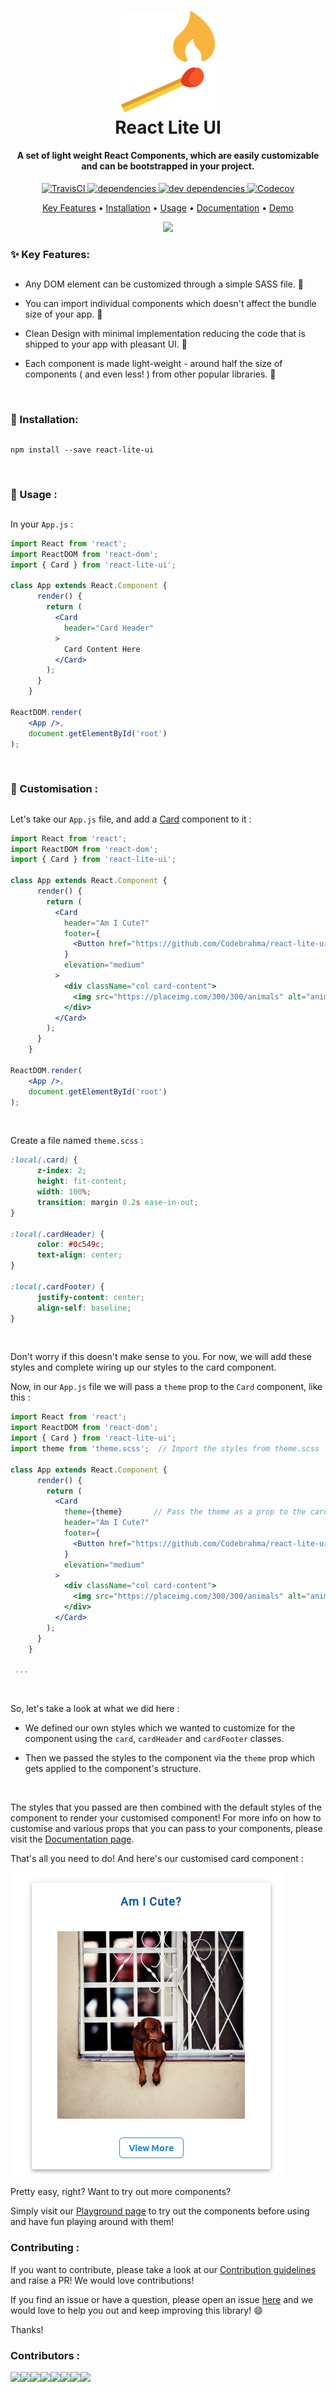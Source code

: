 
<h1 align="center">
  <a href="https://react-lite-ui.netlify.com/"><img src="https://raw.githubusercontent.com/Codebrahma/react-lite-ui/development/.github/images/logo.png" alt="React Lite UI" width="150"></a>
  <br/>
  React Lite UI
  <br>
</h1>

<h4 align="center">A set of light weight React Components, which are easily customizable and can be bootstrapped in your project.</h4>

<p align="center">
  <a href="https://travis-ci.org/Codebrahma/react-lite-ui">
    <img src="https://img.shields.io/travis/Codebrahma/react-lite-ui/development.svg"
         alt="TravisCI">
  </a>
  <a href="https://david-dm.org/Codebrahma/react-lite-ui">
      <img src="https://img.shields.io/david/Codebrahma/react-lite-ui.svg" alt="dependencies">
  </a>
  <a href="https://david-dm.org/Codebrahma/react-lite-ui?type=dev">
    <img src="https://img.shields.io/david/dev/Codebrahma/react-lite-ui.svg" alt="dev dependencies">
  </a>
  <a href="https://codecov.io/gh/Codebrahma/react-lite-ui">
    <img src="https://codecov.io/gh/Codebrahma/react-lite-ui/branch/development/graph/badge.svg" alt="Codecov">
  </a>
</p>

<p align="center">
  <a href="#sparkles-key-features">Key Features</a> •
  <a href="#link-installation">Installation</a> •
  <a href="#rocket-usage-">Usage</a> •
  <a href="https://react-lite-ui.netlify.com/documentation">Documentation</a> •
  <a href="https://react-lite-ui.netlify.com/">Demo</a>
</p>

<p align="center">
<img src="https://raw.githubusercontent.com/Codebrahma/react-lite-ui/development/.github/images/higher-res.gif" >
</p>


### :sparkles: Key Features:

##

* Any DOM element can be customized through a simple SASS file. :tada:

* You can import individual components which doesn't affect the bundle size of your app. :confetti_ball:

* Clean Design with minimal implementation reducing the code that is shipped to your app with pleasant UI. :sunrise_over_mountains:

* Each component is made light-weight - around half the size of components ( and even less! ) from other popular libraries. :muscle:

<br />

### :link: Installation: 

##

```
npm install --save react-lite-ui
```

<br />

### :rocket: Usage :

##

In your `App.js` : 

```jsx
import React from 'react';
import ReactDOM from 'react-dom';
import { Card } from 'react-lite-ui';

class App extends React.Component {
      render() {
        return (
          <Card
            header="Card Header"
          >
            Card Content Here
          </Card>
        );
      }
    }

ReactDOM.render(
    <App />,
    document.getElementById('root')
);
```

<br />

### :art: Customisation :

##

Let's take our `App.js` file, and add a [Card](https://react-lite-ui.netlify.com/documentation?component=card) component to it : 

```jsx
import React from 'react';
import ReactDOM from 'react-dom';
import { Card } from 'react-lite-ui';

class App extends React.Component {
      render() {
        return (
          <Card
            header="Am I Cute?"
            footer={
              <Button href="https://github.com/Codebrahma/react-lite-ui" type="primary" bordered>view more</Button>
            }
            elevation="medium"
          >
            <div className="col card-content">
              <img src="https://placeimg.com/300/300/animals" alt="animals" />
            </div>
          </Card>
        );
      }
    }

ReactDOM.render(
    <App />,
    document.getElementById('root')
);
```
<br />

Create a file named `theme.scss` :

```scss
:local(.card) {
      z-index: 2;
      height: fit-content;
      width: 100%;
      transition: margin 0.2s ease-in-out;
}
    
:local(.cardHeader) {
      color: #0c549c;
      text-align: center;
}
    
:local(.cardFooter) {
      justify-content: center;
      align-self: baseline;
}
```
<br/>

Don't worry if this doesn't make sense to you. For now, we will add these styles and complete wiring up our styles to the card component. 

Now, in our `App.js` file we will pass a `theme` prop to the `Card` component, like this : 

```jsx
import React from 'react';
import ReactDOM from 'react-dom';
import { Card } from 'react-lite-ui';
import theme from 'theme.scss';  // Import the styles from theme.scss

class App extends React.Component {
      render() {
        return (
          <Card
            theme={theme}       // Pass the theme as a prop to the card component here.
            header="Am I Cute?"
            footer={
              <Button href="https://github.com/Codebrahma/react-lite-ui" type="primary" bordered>view more</Button>
            }
            elevation="medium"
          >
            <div className="col card-content">
              <img src="https://placeimg.com/300/300/animals" alt="animals" />
            </div>
          </Card>
        );
      }
    }
    
 ...
```
<br />

So, let's take a look at what we did here : 

* We defined our own styles which we wanted to customize for the component using the `card`, `cardHeader` and `cardFooter` classes.

* Then we passed the styles to the component via the `theme` prop which gets applied to the component's structure.

<br />

The styles that you passed are then combined with the default styles of the component to render your customised component!
For more info on how to customise and various props that you can pass to your components, please visit the [Documentation page](https://react-lite-ui.netlify.com/documentation).


That's all you need to do! And here's our customised card component :

![screenshot](https://raw.githubusercontent.com/Codebrahma/react-lite-ui/development/.github/images/card-screenshot.png)

Pretty easy, right? Want to try out more components?

Simply visit our [Playground page](https://react-lite-ui.netlify.com/playground) to try out the components before using and have fun playing around with them!

### Contributing :

If you want to contribute, please take a look at our [Contribution guidelines]() and raise a PR! We would love contributions!

If you find an issue or have a question, please open an issue [here](https://github.com/Codebrahma/react-lite-ui/issues) and we would love to help you out and keep improving this library! :smile:

Thanks! 

### Contributors :

[![](https://sourcerer.io/fame/prasanna1211/Codebrahma/react-lite-ui/images/0)](https://sourcerer.io/fame/prasanna1211/Codebrahma/react-lite-ui/links/0)[![](https://sourcerer.io/fame/prasanna1211/Codebrahma/react-lite-ui/images/1)](https://sourcerer.io/fame/prasanna1211/Codebrahma/react-lite-ui/links/1)[![](https://sourcerer.io/fame/prasanna1211/Codebrahma/react-lite-ui/images/2)](https://sourcerer.io/fame/prasanna1211/Codebrahma/react-lite-ui/links/2)[![](https://sourcerer.io/fame/prasanna1211/Codebrahma/react-lite-ui/images/3)](https://sourcerer.io/fame/prasanna1211/Codebrahma/react-lite-ui/links/3)[![](https://sourcerer.io/fame/prasanna1211/Codebrahma/react-lite-ui/images/4)](https://sourcerer.io/fame/prasanna1211/Codebrahma/react-lite-ui/links/4)[![](https://sourcerer.io/fame/prasanna1211/Codebrahma/react-lite-ui/images/5)](https://sourcerer.io/fame/prasanna1211/Codebrahma/react-lite-ui/links/5)[![](https://sourcerer.io/fame/prasanna1211/Codebrahma/react-lite-ui/images/6)](https://sourcerer.io/fame/prasanna1211/Codebrahma/react-lite-ui/links/6)[![](https://sourcerer.io/fame/prasanna1211/Codebrahma/react-lite-ui/images/7)](https://sourcerer.io/fame/prasanna1211/Codebrahma/react-lite-ui/links/7)
